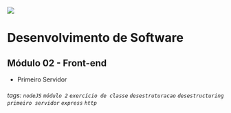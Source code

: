 ![](https://i.imgur.com/xG74tOh.png)

# Desenvolvimento de Software

## Módulo 02 - Front-end

- Primeiro Servidor

###### tags: `nodeJS` `módulo 2` `exercício de classe` `desestruturacao` `desestructuring` `primeiro servidor` `express` `http`
